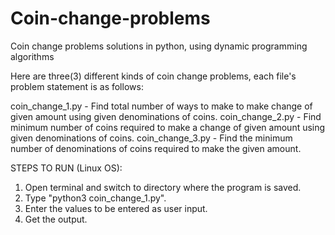 # Coin-change-problems
Coin change problems solutions in python, using dynamic programming algorithms


Here are three(3) different kinds of coin change problems, each file's problem statement is as follows:


coin_change_1.py - Find total number of ways to make to make change of given amount using given denominations of coins.
coin_change_2.py - Find minimum number of coins required to make a change of given amount using given denominations of coins.
coin_change_3.py - Find the minimum number of denominations of coins required to make the given amount.

STEPS TO RUN (Linux OS):
  1. Open terminal and switch to directory where the program is saved.
  2. Type "python3 coin_change_1.py".
  3. Enter the values to be entered as user input.
  4. Get the output.
